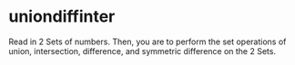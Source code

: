 # uniondiffinter
Read in 2 Sets of numbers.   Then, you are to perform the set operations of union, intersection, difference, and symmetric difference on the 2 Sets.

